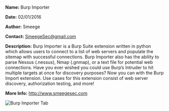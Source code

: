 **Name:**           Burp Importer

**Date:**           02/01/2016

**Author:**         Smeege

**Contact:**        SmeegeSec@gmail.com

**Description:**    Burp Importer is a Burp Suite extension written in python which allows users to 
                connect to a list of web servers and populate the sitemap with successful connections.
                Burp Importer also has the ability to parse Nessus (.nessus), Nmap (.gnmap), or a text 
                file for potential web connections.  Have you ever wished you could use Burp’s Intruder 
                to hit multiple targets at once for discovery purposes?  Now you can with the Burp Import 
                extension.  Use cases for this extension consist of web server discovery, authorization 
                testing, and more!

**More Info:**		http://www.smeegesec.com


![Burp Importer Tab](https://raw.githubusercontent.com/SmeegeSec/Burp-Importer/master/Screenshots/BurpImporter_FullTab.PNG)

